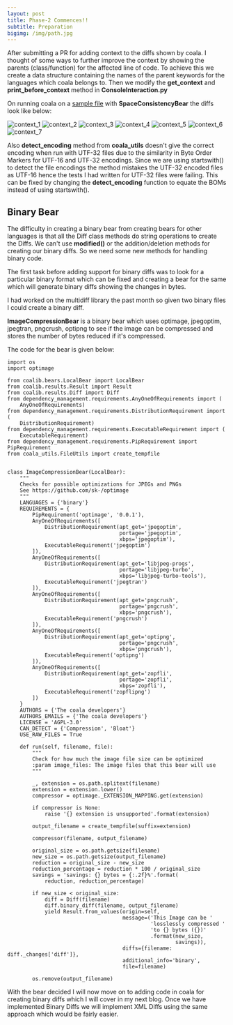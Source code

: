 ```yaml
---
layout: post
title: Phase-2 Commences!!
subtitle: Preparation
bigimg: /img/path.jpg
---
```


After submitting a PR for adding context to the diffs shown by coala. I thought of some ways to further improve the context by showing the
parents (class/function) for the affected line of code. To achieve this we create a data structure containing the names of the parent
keywords for the languages which coala belongs to. Then we modify the **get_context** and **print_before_context** method in 
**ConsoleInteraction.py**

On running coala on a [sample file](https://github.com/Utkarsh1308/gsoc-materials/blob/master/context/main.c) with **SpaceConsistencyBear** the diffs look like below:

![context_1](https://github.com/Utkarsh1308/gsoc-materials/blob/master/photos/context_1.png)
![context_2](https://github.com/Utkarsh1308/gsoc-materials/blob/master/photos/context_2.png)
![context_3](https://github.com/Utkarsh1308/gsoc-materials/blob/master/photos/context_3.png)
![context_4](https://github.com/Utkarsh1308/gsoc-materials/blob/master/photos/context_4.png)
![context_5](https://github.com/Utkarsh1308/gsoc-materials/blob/master/photos/context_5.png)
![context_6](https://github.com/Utkarsh1308/gsoc-materials/blob/master/photos/context_6.png)
![context_7](https://github.com/Utkarsh1308/gsoc-materials/blob/master/photos/context_7.png)

Also **detect_encoding** method from **coala_utils** doesn't give the correct encoding when run with UTF-32 files due to the similarity
in Byte Order Markers for UTF-16 and UTF-32 encodings. Since we are using startswith() to detect the file encodings the method mistakes 
the UTF-32 encoded files as UTF-16 hence the tests I had written for UTF-32 files were failing. This can be fixed by changing the 
**detect_encoding** function to equate the BOMs instead of using startswith().

## Binary Bear

The difficulty in creating a binary bear from creating bears for other languages is that all the Diff class methods do string operations
to create the Diffs. We can't use **modified()** or the addition/deletion methods for creating our binary diffs. So we need some new 
methods for handling binary code. 

The first task before adding support for binary diffs was to look for a particular binary format which can be fixed and creating a bear 
for the same which will generate binary diffs showing the changes in bytes. 

I had worked on the multidiff library the past month so given two binary files I could create a binary diff. 

**ImageCompressionBear** is a binary bear which uses optimage, jpegoptim, jpegtran, pngcrush, optipng to see if the image can be 
compressed and stores the number of bytes reduced if it's compressed.

The code for the bear is given below:
~~~
import os
import optimage

from coalib.bears.LocalBear import LocalBear
from coalib.results.Result import Result
from coalib.results.Diff import Diff
from dependency_management.requirements.AnyOneOfRequirements import (
    AnyOneOfRequirements)
from dependency_management.requirements.DistributionRequirement import (
    DistributionRequirement)
from dependency_management.requirements.ExecutableRequirement import (
    ExecutableRequirement)
from dependency_management.requirements.PipRequirement import PipRequirement
from coala_utils.FileUtils import create_tempfile


class ImageCompressionBear(LocalBear):
    """
    Checks for possible optimizations for JPEGs and PNGs
    See https://github.com/sk-/optimage
    """
    LANGUAGES = {'binary'}
    REQUIREMENTS = {
        PipRequirement('optimage', '0.0.1'),
        AnyOneOfRequirements([
            DistributionRequirement(apt_get='jpegoptim',
                                    portage='jpegoptim',
                                    xbps='jpegoptim'),
            ExecutableRequirement('jpegoptim')
        ]),
        AnyOneOfRequirements([
            DistributionRequirement(apt_get='libjpeg-progs',
                                    portage='libjpeg-turbo',
                                    xbps='libjpeg-turbo-tools'),
            ExecutableRequirement('jpegtran')
        ]),
        AnyOneOfRequirements([
            DistributionRequirement(apt_get='pngcrush',
                                    portage='pngcrush',
                                    xbps='pngcrush'),
            ExecutableRequirement('pngcrush')
        ]),
        AnyOneOfRequirements([
            DistributionRequirement(apt_get='optipng',
                                    portage='pngcrush',
                                    xbps='pngcrush'),
            ExecutableRequirement('optipng')
        ]),
        AnyOneOfRequirements([
            DistributionRequirement(apt_get='zopfli',
                                    portage='zopfli',
                                    xbps='zopfli'),
            ExecutableRequirement('zopflipng')
        ])
    }
    AUTHORS = {'The coala developers'}
    AUTHORS_EMAILS = {'The coala developers'}
    LICENSE = 'AGPL-3.0'
    CAN_DETECT = {'Compression', 'Bloat'}
    USE_RAW_FILES = True

    def run(self, filename, file):
        """
        Check for how much the image file size can be optimized
        :param image_files: The image files that this bear will use
        """

        _, extension = os.path.splitext(filename)
        extension = extension.lower()
        compressor = optimage._EXTENSION_MAPPING.get(extension)

        if compressor is None:
            raise '{} extension is unsupported'.format(extension)

        output_filename = create_tempfile(suffix=extension)

        compressor(filename, output_filename)

        original_size = os.path.getsize(filename)
        new_size = os.path.getsize(output_filename)
        reduction = original_size - new_size
        reduction_percentage = reduction * 100 / original_size
        savings = 'savings: {} bytes = {:.2f}%'.format(
            reduction, reduction_percentage)

        if new_size < original_size:
            diff = Diff(filename)
            diff.binary_diff(filename, output_filename)
            yield Result.from_values(origin=self,
                                     message=('This Image can be '
                                              'losslessly compressed '
                                              'to {} bytes ({})'
                                              .format(new_size,
                                                      savings)),
                                     diffs={filename: diff._changes['diff']},
                                     additional_info='binary',
                                     file=filename)

        os.remove(output_filename)

~~~



With the bear decided I will now move on to adding code in coala for creating binary diffs which I will cover in my next blog. 
Once we have implemented Binary Diffs we will implement XML Diffs using the same approach which would be fairly easier. 

